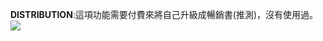  **DISTRIBUTION**:這項功能需要付費來將自己升級成暢銷書(推測)，沒有使用過。![](https://dl.dropboxusercontent.com/s/1eekboudkmz4if9/%E8%9E%A2%E5%B9%95%E6%88%AA%E5%9C%96%202015-02-11%2016.23.49.png?dl=0)
